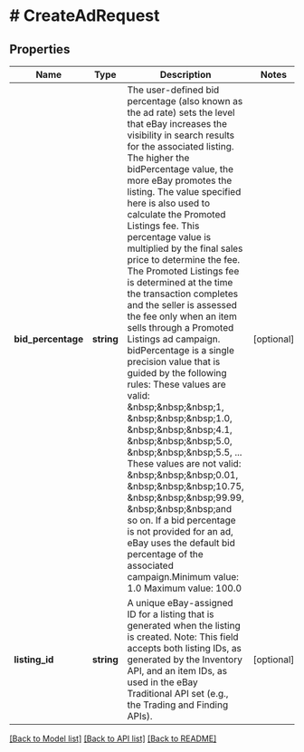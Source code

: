 # # CreateAdRequest

## Properties

Name | Type | Description | Notes
------------ | ------------- | ------------- | -------------
**bid_percentage** | **string** | The user-defined bid percentage (also known as the ad rate) sets the level that eBay increases the visibility in search results for the associated listing. The higher the bidPercentage value, the more eBay promotes the listing. The value specified here is also used to calculate the Promoted Listings fee. This percentage value is multiplied by the final sales price to determine the fee. The Promoted Listings fee is determined at the time the transaction completes and the seller is assessed the fee only when an item sells through a Promoted Listings ad campaign. bidPercentage is a single precision value that is guided by the following rules: These values are valid: &amp;nbsp;&amp;nbsp;&amp;nbsp;1, &amp;nbsp;&amp;nbsp;&amp;nbsp;1.0, &amp;nbsp;&amp;nbsp;&amp;nbsp;4.1, &amp;nbsp;&amp;nbsp;&amp;nbsp;5.0, &amp;nbsp;&amp;nbsp;&amp;nbsp;5.5, ... These values are not valid: &amp;nbsp;&amp;nbsp;&amp;nbsp;0.01, &amp;nbsp;&amp;nbsp;&amp;nbsp;10.75, &amp;nbsp;&amp;nbsp;&amp;nbsp;99.99, &amp;nbsp;&amp;nbsp;&amp;nbsp;and so on. If a bid percentage is not provided for an ad, eBay uses the default bid percentage of the associated campaign.Minimum value: 1.0 Maximum value: 100.0 | [optional]
**listing_id** | **string** | A unique eBay-assigned ID for a listing that is generated when the listing is created. Note: This field accepts both listing IDs, as generated by the Inventory API, and an item IDs, as used in the eBay Traditional API set (e.g., the Trading and Finding APIs). | [optional]

[[Back to Model list]](../../README.md#models) [[Back to API list]](../../README.md#endpoints) [[Back to README]](../../README.md)
